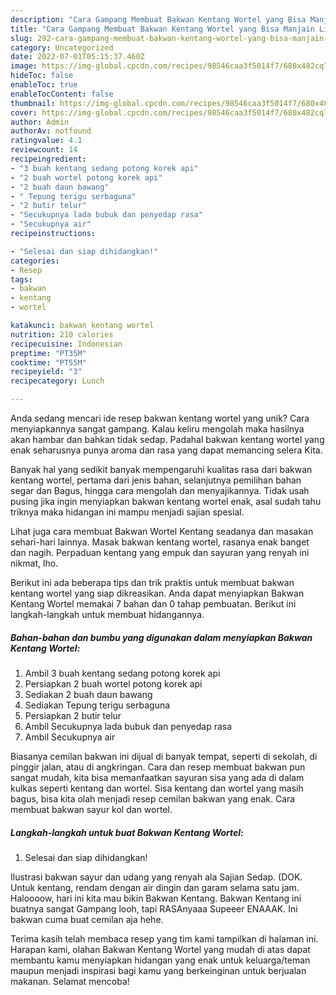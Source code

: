 ```yaml
---
description: "Cara Gampang Membuat Bakwan Kentang Wortel yang Bisa Manjain Lidah"
title: "Cara Gampang Membuat Bakwan Kentang Wortel yang Bisa Manjain Lidah"
slug: 292-cara-gampang-membuat-bakwan-kentang-wortel-yang-bisa-manjain-lidah
category: Uncategorized
date: 2022-07-01T05:15:37.460Z
image: https://img-global.cpcdn.com/recipes/98546caa3f5014f7/680x482cq70/bakwan-kentang-wortel-foto-resep-utama.jpg
hideToc: false
enableToc: true
enableTocContent: false
thumbnail: https://img-global.cpcdn.com/recipes/98546caa3f5014f7/680x482cq70/bakwan-kentang-wortel-foto-resep-utama.jpg
cover: https://img-global.cpcdn.com/recipes/98546caa3f5014f7/680x482cq70/bakwan-kentang-wortel-foto-resep-utama.jpg
author: Admin
authorAv: notfound
ratingvalue: 4.1
reviewcount: 14
recipeingredient:
- "3 buah kentang sedang potong korek api"
- "2 buah wortel potong korek api"
- "2 buah daun bawang"
- " Tepung terigu serbaguna"
- "2 butir telur"
- "Secukupnya lada bubuk dan penyedap rasa"
- "Secukupnya air"
recipeinstructions:

- "Selesai dan siap dihidangkan!"
categories:
- Resep
tags:
- bakwan
- kentang
- wortel

katakunci: bakwan kentang wortel 
nutrition: 210 calories
recipecuisine: Indonesian
preptime: "PT35M"
cooktime: "PT55M"
recipeyield: "3"
recipecategory: Lunch

---
```





Anda sedang mencari ide resep bakwan kentang wortel yang unik? Cara menyiapkannya sangat gampang. Kalau keliru mengolah maka hasilnya akan hambar dan bahkan tidak sedap. Padahal bakwan kentang wortel yang enak seharusnya punya aroma dan rasa yang dapat memancing selera Kita.





Banyak hal yang sedikit banyak mempengaruhi kualitas rasa dari bakwan kentang wortel, pertama dari jenis bahan, selanjutnya pemilihan bahan segar dan Bagus, hingga cara mengolah dan menyajikannya. Tidak usah pusing jika ingin menyiapkan bakwan kentang wortel enak,      asal sudah tahu triknya maka hidangan ini mampu menjadi sajian spesial.














Lihat juga cara membuat Bakwan Wortel Kentang seadanya dan masakan sehari-hari lainnya. Masak bakwan kentang wortel, rasanya enak banget dan nagih. Perpaduan kentang yang empuk dan sayuran yang renyah ini nikmat, lho.






Berikut ini ada beberapa tips dan trik praktis untuk membuat bakwan kentang wortel yang siap dikreasikan. Anda dapat menyiapkan Bakwan Kentang Wortel memakai 7 bahan dan 0 tahap pembuatan. Berikut ini langkah-langkah untuk membuat hidangannya.

<!--inarticleads1-->

##### Bahan-bahan dan bumbu yang digunakan dalam menyiapkan Bakwan Kentang Wortel:

1. Ambil 3 buah kentang sedang potong korek api
1. Persiapkan 2 buah wortel potong korek api
1. Sediakan 2 buah daun bawang
1. Sediakan  Tepung terigu serbaguna
1. Persiapkan 2 butir telur
1. Ambil Secukupnya lada bubuk dan penyedap rasa
1. Ambil Secukupnya air


Biasanya cemilan bakwan ini dijual di banyak tempat, seperti di sekolah, di pinggir jalan, atau di angkringan. Cara dan resep membuat bakwan pun sangat mudah, kita bisa memanfaatkan sayuran sisa yang ada di dalam kulkas seperti kentang dan wortel. Sisa kentang dan wortel yang masih bagus, bisa kita olah menjadi resep cemilan bakwan yang enak. Cara membuat bakwan sayur kol dan wortel. 

<!--inarticleads2-->

##### Langkah-langkah untuk buat Bakwan Kentang Wortel:


1. Selesai dan siap dihidangkan!

Ilustrasi bakwan sayur dan udang yang renyah ala Sajian Sedap. (DOK. Untuk kentang, rendam dengan air dingin dan garam selama satu jam. Haloooow, hari ini kita mau bikin Bakwan Kentang. Bakwan Kentang ini buatnya sangat Gampang looh, tapi RASAnyaaa Supeeer ENAAAK. Ini bakwan cuma buat cemilan aja hehe. 

Terima kasih telah membaca resep yang tim kami tampilkan di halaman ini. Harapan kami, olahan Bakwan Kentang Wortel yang mudah di atas dapat membantu kamu menyiapkan hidangan yang enak untuk keluarga/teman maupun menjadi inspirasi bagi kamu yang berkeinginan untuk berjualan makanan. Selamat mencoba!
